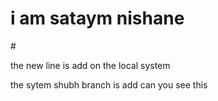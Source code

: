 # i am sataym nishane
#<p> the new line is add on the local system</p>
<p> the sytem shubh branch is add can you see this </p>
